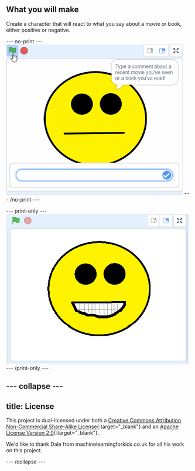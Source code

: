 ## What you will make

Create a character that will react to what you say about a movie or book, either positive or negative.

--- no-print ---
![Complete project](images/did-you-like-it.gif)
--- /no-print ---

--- print-only ---
![Complete project](images/output-happy.png)
--- /print-only ---

--- collapse ---
---
title: License
---

This project is dual-licensed under both a [Creative Commons Attribution Non-Commercial Share-Alike License](http://creativecommons.org/licenses/by-nc-sa/4.0/){:target="_blank"} and an [Apache License Version 2.0](http://www.apache.org/licenses/LICENSE-2.0){:target="_blank"}.

We'd like to thank Dale from machinelearningforkids.co.uk for all his work on this project.

--- /collapse ---


